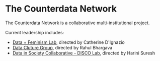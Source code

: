 
# The Counterdata Network

The Counterdata Network is a collaborative multi-institutional project.  

Current leadership includes:
- [Data + Feminism Lab](https://dataplusfeminism.mit.edu/), directed by Catherine D'Ignazio
- [Data Cluture Group](https://dataculture.northeastern.edu/), directed by Rahul Bhargava
- [Data in Society Collaborative -  DISCO Lab](https://browndiscolab.github.io/discolab/), directed by Harini Suresh

